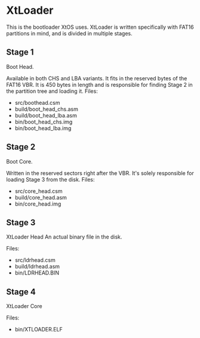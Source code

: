 # XtLoader
This is the bootloader XtOS uses. 
XtLoader is written specifically with FAT16 partitions in mind, and
is divided in multiple stages.
## Stage 1
Boot Head.

Available in both CHS and LBA variants. It fits in the reserved bytes
of the FAT16 VBR. It is 450 bytes in length and is responsible for
finding Stage 2 in the partition tree and loading it.
Files:
- src/boothead.csm
- build/boot_head_chs.asm
- build/boot_head_lba.asm
- bin/boot_head_chs.img
- bin/boot_head_lba.img
 
## Stage 2
Boot Core.

Written in the reserved sectors right after the VBR. It's solely responsible for
loading Stage 3 from the disk.
Files:
- src/core_head.csm
- build/core_head.asm
- bin/core_head.img
 
## Stage 3
XtLoader Head
An actual binary file in the disk.

Files:
- src/ldrhead.csm
- build/ldrhead.asm
- bin/LDRHEAD.BIN

## Stage 4
XtLoader Core

Files:
- bin/XTLOADER.ELF
